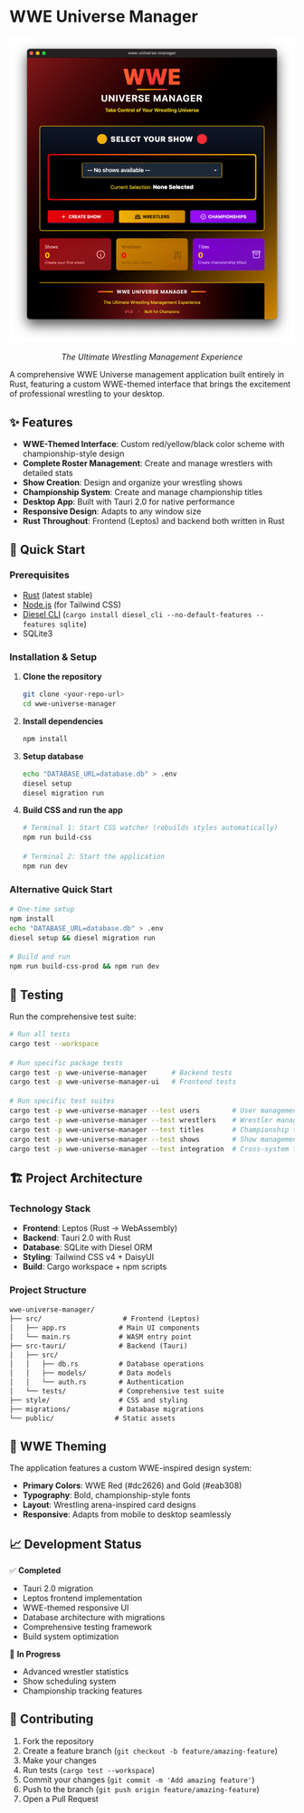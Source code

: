 # WWE Universe Manager

<div align="center">
  <img src="Example.png" alt="WWE Universe Manager Interface" width="800" />
  
  <p><em>The Ultimate Wrestling Management Experience</em></p>
</div>

A comprehensive WWE Universe management application built entirely in Rust, featuring a custom WWE-themed interface that brings the excitement of professional wrestling to your desktop.

## ✨ Features

- **WWE-Themed Interface**: Custom red/yellow/black color scheme with championship-style design
- **Complete Roster Management**: Create and manage wrestlers with detailed stats
- **Show Creation**: Design and organize your wrestling shows
- **Championship System**: Create and manage championship titles
- **Desktop App**: Built with Tauri 2.0 for native performance
- **Responsive Design**: Adapts to any window size
- **Rust Throughout**: Frontend (Leptos) and backend both written in Rust

## 🚀 Quick Start

### Prerequisites
- [Rust](https://rustup.rs/) (latest stable)
- [Node.js](https://nodejs.org/) (for Tailwind CSS)
- [Diesel CLI](https://diesel.rs/guides/getting-started) (`cargo install diesel_cli --no-default-features --features sqlite`)
- SQLite3

### Installation & Setup

1. **Clone the repository**
   ```bash
   git clone <your-repo-url>
   cd wwe-universe-manager
   ```

2. **Install dependencies**
   ```bash
   npm install
   ```

3. **Setup database**
   ```bash
   echo "DATABASE_URL=database.db" > .env
   diesel setup
   diesel migration run
   ```

4. **Build CSS and run the app**
   ```bash
   # Terminal 1: Start CSS watcher (rebuilds styles automatically)
   npm run build-css
   
   # Terminal 2: Start the application
   npm run dev
   ```

### Alternative Quick Start
```bash
# One-time setup
npm install
echo "DATABASE_URL=database.db" > .env
diesel setup && diesel migration run

# Build and run
npm run build-css-prod && npm run dev
```

## 🧪 Testing

Run the comprehensive test suite:

```bash
# Run all tests
cargo test --workspace

# Run specific package tests
cargo test -p wwe-universe-manager      # Backend tests
cargo test -p wwe-universe-manager-ui   # Frontend tests

# Run specific test suites
cargo test -p wwe-universe-manager --test users        # User management tests
cargo test -p wwe-universe-manager --test wrestlers    # Wrestler management tests  
cargo test -p wwe-universe-manager --test titles       # Championship tests
cargo test -p wwe-universe-manager --test shows        # Show management tests
cargo test -p wwe-universe-manager --test integration  # Cross-system tests
```

## 🏗️ Project Architecture

### Technology Stack
- **Frontend**: Leptos (Rust → WebAssembly)
- **Backend**: Tauri 2.0 with Rust
- **Database**: SQLite with Diesel ORM
- **Styling**: Tailwind CSS v4 + DaisyUI
- **Build**: Cargo workspace + npm scripts

### Project Structure
```
wwe-universe-manager/
├── src/                    # Frontend (Leptos)
│   ├── app.rs             # Main UI components
│   └── main.rs            # WASM entry point
├── src-tauri/             # Backend (Tauri)
│   ├── src/
│   │   ├── db.rs          # Database operations
│   │   ├── models/        # Data models
│   │   └── auth.rs        # Authentication
│   └── tests/             # Comprehensive test suite
├── style/                 # CSS and styling
├── migrations/            # Database migrations
└── public/               # Static assets
```

## 🎨 WWE Theming

The application features a custom WWE-inspired design system:
- **Primary Colors**: WWE Red (#dc2626) and Gold (#eab308)
- **Typography**: Bold, championship-style fonts
- **Layout**: Wrestling arena-inspired card designs
- **Responsive**: Adapts from mobile to desktop seamlessly

## 📈 Development Status

✅ **Completed**
- Tauri 2.0 migration
- Leptos frontend implementation  
- WWE-themed responsive UI
- Database architecture with migrations
- Comprehensive testing framework
- Build system optimization

🔄 **In Progress**
- Advanced wrestler statistics
- Show scheduling system
- Championship tracking features

## 🤝 Contributing

1. Fork the repository
2. Create a feature branch (`git checkout -b feature/amazing-feature`)
3. Make your changes
4. Run tests (`cargo test --workspace`)
5. Commit your changes (`git commit -m 'Add amazing feature'`)
6. Push to the branch (`git push origin feature/amazing-feature`)
7. Open a Pull Request
